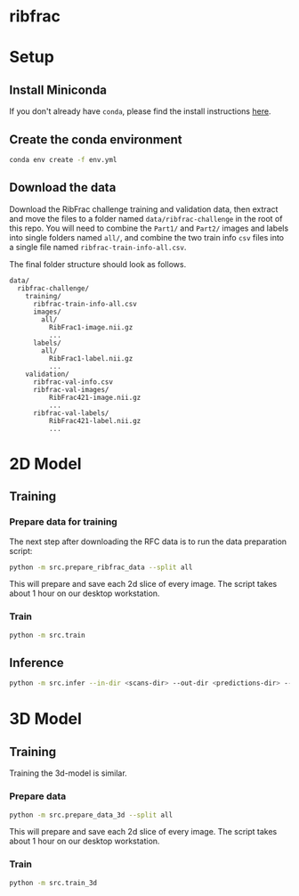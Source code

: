 # ribfrac

# Setup

## Install Miniconda

If you don't already have `conda`, please find the install instructions [here](https://docs.conda.io/projects/conda/en/latest/user-guide/install/index.html#regular-installation).

## Create the conda environment

```bash
conda env create -f env.yml
```

## Download the data

Download the RibFrac challenge training and validation data, then extract and move the files to
a folder named `data/ribfrac-challenge` in the root of this repo. You will need to combine
the `Part1/` and `Part2/` images and labels into single folders named `all/`, and combine the two train info `csv` files
into a single file named `ribfrac-train-info-all.csv`.

The final folder structure should look as follows.

```
data/
  ribfrac-challenge/
    training/
      ribfrac-train-info-all.csv
      images/
        all/
          RibFrac1-image.nii.gz
          ...
      labels/
        all/
          RibFrac1-label.nii.gz
          ...
    validation/
      ribfrac-val-info.csv
      ribfrac-val-images/
          RibFrac421-image.nii.gz
          ...
      ribfrac-val-labels/
          RibFrac421-label.nii.gz
          ...
```

# 2D Model

## Training

### Prepare data for training

The next step after downloading the RFC data is to run the data preparation script:

```bash
python -m src.prepare_ribfrac_data --split all
```

This will prepare and save each 2d slice of every image. The script takes about 1 hour on our desktop workstation.

### Train

```bash
python -m src.train
```

## Inference

```bash
python -m src.infer --in-dir <scans-dir> --out-dir <predictions-dir> --checkpoint <checkpoint-path>
```

# 3D Model

## Training

Training the 3d-model is similar.

### Prepare data

```bash
python -m src.prepare_data_3d --split all
```

This will prepare and save each 2d slice of every image. The script takes about 1 hour on our desktop workstation.

### Train

```bash
python -m src.train_3d
```
